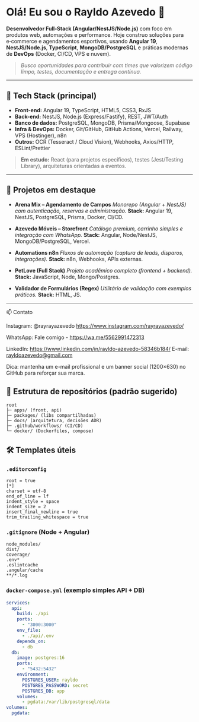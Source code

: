 # Olá! Eu sou o Rayldo Azevedo 👋

**Desenvolvedor Full‑Stack (Angular/NestJS/Node.js)** com foco em produtos web, automações e performance. Hoje construo soluções para e‑commerce e agendamentos esportivos, usando **Angular 19**, **NestJS/Node.js**, **TypeScript**, **MongoDB/PostgreSQL** e práticas modernas de **DevOps** (Docker, CI/CD, VPS e nuvem).

> *Busco oportunidades para contribuir com times que valorizem código limpo, testes, documentação e entrega contínua.*

---

## 🚀 Tech Stack (principal)

* **Front-end:** Angular 19, TypeScript, HTML5, CSS3, RxJS
* **Back-end:** NestJS, Node.js (Express/Fastify), REST, JWT/Auth
* **Banco de dados:** PostgreSQL, MongoDB, Prisma/Mongoose, Supabase
* **Infra & DevOps:** Docker, Git/GitHub, GitHub Actions, Vercel, Railway, VPS (Hostinger), n8n
* **Outros:** OCR (Tesseract / Cloud Vision), Webhooks, Axios/HTTP, ESLint/Prettier

> **Em estudo:** React (para projetos específicos), testes (Jest/Testing Library), arquiteturas orientadas a eventos.

---

## 📌 Projetos em destaque


* **Arena Mix – Agendamento de Campos**
  *Monorepo (Angular + NestJS) com autenticação, reservas e administração.*
  **Stack:** Angular 19, NestJS, PostgreSQL, Prisma, Docker, CI/CD.

* **Azevedo Móveis – Storefront**
  *Catálogo premium, carrinho simples e integração com WhatsApp.*
  **Stack:** Angular, Node/NestJS, MongoDB/PostgreSQL, Vercel.

* **Automations n8n**
  *Fluxos de automação (captura de leads, disparos, integrações).*
  **Stack:** n8n, Webhooks, APIs externas.

* **PetLove (Full Stack)**
  *Projeto acadêmico completo (frontend + backend).*
  **Stack:** JavaScript, Node, Mongo/Postgres.

* **Validador de Formulários (Regex)**
  *Utilitário de validação com exemplos práticos.*
  **Stack:** HTML, JS.

---

📫 Contato

Instagram: @rayrayazevedo https://www.instagram.com/rayrayazevedo/

WhatsApp: Fale comigo - https://wa.me/5562991472313

LinkedIn: https://www.linkedin.com/in/rayldo-azevedo-58346b184/
E-mail: rayldoazevedo@gmail.com

Dica: mantenha um e-mail profissional e um banner social (1200×630) no GitHub para reforçar sua marca.
## 🧩 Estrutura de repositórios (padrão sugerido)

```
root
├─ apps/ (front, api)
├─ packages/ (libs compartilhadas)
├─ docs/ (arquitetura, decisões ADR)
├─ .github/workflows/ (CI/CD)
└─ docker/ (Dockerfiles, compose)
```

## 🛠️ Templates úteis

### `.editorconfig`

```
root = true
[*]
charset = utf-8
end_of_line = lf
indent_style = space
indent_size = 2
insert_final_newline = true
trim_trailing_whitespace = true
```

### `.gitignore` (Node + Angular)

```
node_modules/
dist/
coverage/
.env*
.eslintcache
.angular/cache
**/*.log
```

### `docker-compose.yml` (exemplo simples API + DB)

```yml
services:
  api:
    build: ./api
    ports:
      - "3000:3000"
    env_file:
      - ./api/.env
    depends_on:
      - db
  db:
    image: postgres:16
    ports:
      - "5432:5432"
    environment:
      POSTGRES_USER: rayldo
      POSTGRES_PASSWORD: secret
      POSTGRES_DB: app
    volumes:
      - pgdata:/var/lib/postgresql/data
volumes:
  pgdata:


